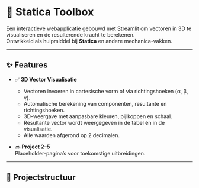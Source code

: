 # 🧭 Statica Toolbox

Een interactieve webapplicatie gebouwd met [Streamlit](https://streamlit.io) om vectoren in 3D te visualiseren en de resulterende kracht te berekenen.  
Ontwikkeld als hulpmiddel bij **Statica** en andere mechanica-vakken.

---

## ✨ Features
- ✅ **3D Vector Visualisatie**  
  - Vectoren invoeren in cartesische vorm of via richtingshoeken (α, β, γ).  
  - Automatische berekening van componenten, resultante en richtingshoeken.  
  - 3D-weergave met aanpasbare kleuren, pijlkoppen en schaal.  
  - Resultante vector wordt weergegeven in de tabel én in de visualisatie.  
  - Alle waarden afgerond op 2 decimalen.  

- 🔜 **Project 2–5**  
  Placeholder-pagina’s voor toekomstige uitbreidingen.

---

## 📂 Projectstructuur
